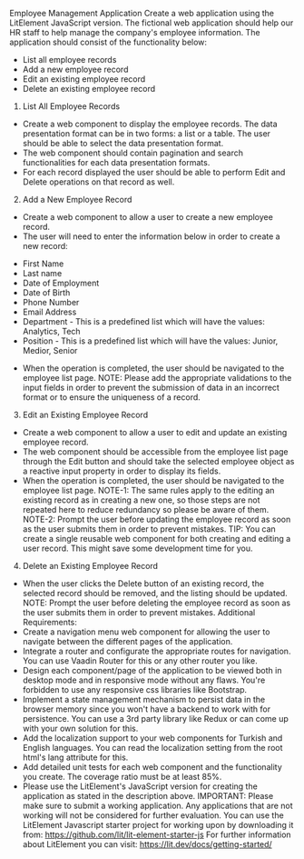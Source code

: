 Employee Management Application
Create a web application using the LitElement JavaScript version.
The fictional web application should help our HR staff to help manage the company's employee
information.
The application should consist of the functionality below:
- List all employee records
- Add a new employee record
- Edit an existing employee record
- Delete an existing employee record
1. List All Employee Records
- Create a web component to display the employee records. The data presentation format can be in two
forms: a list or a table. The user should be able to select the data presentation format.
- The web component should contain pagination and search functionalities for each data presentation
formats.
- For each record displayed the user should be able to perform Edit and Delete operations on that record
as well.
2. Add a New Employee Record
- Create a web component to allow a user to create a new employee record.
- The user will need to enter the information below in order to create a new record:
* First Name
* Last name
* Date of Employment
* Date of Birth
* Phone Number
* Email Address
* Department - This is a predefined list which will have the values: Analytics, Tech
* Position - This is a predefined list which will have the values: Junior, Medior, Senior
- When the operation is completed, the user should be navigated to the employee list page.
NOTE: Please add the appropriate validations to the input fields in order to prevent the submission of
data in an incorrect format or to ensure the uniqueness of a record.
3. Edit an Existing Employee Record
- Create a web component to allow a user to edit and update an existing employee record.
- The web component should be accessible from the employee list page through the Edit button and
should take the selected employee object as a reactive input property in order to display its fields.
- When the operation is completed, the user should be navigated to the employee list page.
NOTE-1: The same rules apply to the editing an existing record as in creating a new one, so those steps
are not repeated here to reduce redundancy so please be aware of them.
NOTE-2: Prompt the user before updating the employee record as soon as the user submits them in
order to prevent mistakes.
TIP: You can create a single reusable web component for both creating and editing a user record. This
might save some development time for you.
4. Delete an Existing Employee Record
- When the user clicks the Delete button of an existing record, the selected record should be removed,
and the listing should be updated.
NOTE: Prompt the user before deleting the employee record as soon as the user submits them in order
to prevent mistakes.
Additional Requirements:
- Create a navigation menu web component for allowing the user to navigate between the different
pages of the application.
- Integrate a router and configurate the appropriate routes for navigation. You can use Vaadin Router for
this or any other router you like.
- Design each component/page of the application to be viewed both in desktop mode and in responsive
mode without any flaws. You're forbidden to use any responsive css libraries like Bootstrap.
- Implement a state management mechanism to persist data in the browser memory since you won't
have a backend to work with for persistence. You can use a 3rd party library like Redux or can come up
with your own solution for this.
- Add the localization support to your web components for Turkish and English languages. You can read
the localization setting from the root html's lang attribute for this.
- Add detailed unit tests for each web component and the functionality you create. The coverage ratio
must be at least 85%.
- Please use the LitElement's JavaScript version for creating the application as stated in the description
above.
IMPORTANT: Please make sure to submit a working application. Any applications that are not working
will not be considered for further evaluation.
You can use the LitElement Javascript starter project for working upon by downloading it from:
https://github.com/lit/lit-element-starter-js
For further information about LitElement you can visit: https://lit.dev/docs/getting-started/
